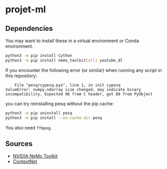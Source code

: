 # projet-ml


## Dependencies

You may want to install these in a virtual environment or Conda environment.
```bash
python3 -m pip install Cython
python3 -m pip install nemo_toolkit[all] youtube_dl
```

If you encounter the following error (or similar) when running any script in this repository:
```
    File "pesq/cypesq.pyx", line 1, in init cypesq
ValueError: numpy.ndarray size changed, may indicate binary incompatibility. Expected 96 from C header, got 88 from PyObject
```
you can try reinstalling pesq without the pip cache:
```bash
python3 -m pip uninstall pesq
python3 -m pip install --no-cache-dir pesq
```

You also need `ffmpeg`.

## Sources

- [NVIDIA NeMo Toolkit](https://docs.nvidia.com/deeplearning/nemo/user-guide/docs/en/stable/index.html)
- [ContextNet](https://arxiv.org/abs/2005.03191)
